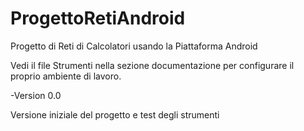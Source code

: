# ProgettoRetiAndroid
Progetto di Reti di Calcolatori usando la Piattaforma Android

Vedi il file Strumenti nella sezione documentazione per configurare il proprio ambiente di lavoro.

-Version 0.0

 Versione iniziale del progetto e test degli strumenti
